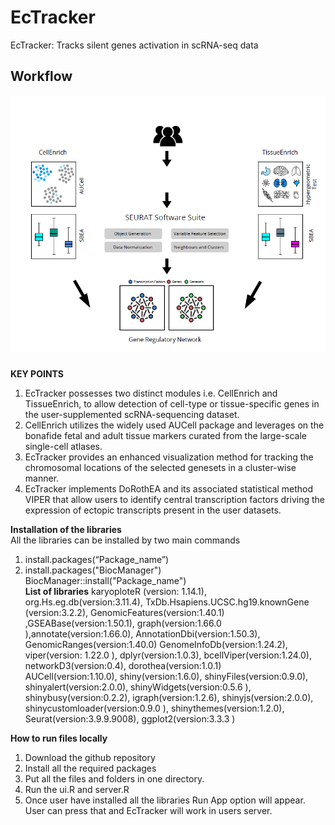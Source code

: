 # EcTracker
EcTracker: Tracks silent genes activation in scRNA-seq data
## Workflow
<img src="main/www/workflow.PNG"> <br/>
###
**KEY POINTS**<br/> 
1. EcTracker possesses two distinct modules i.e. CellEnrich and TissueEnrich, to allow detection of cell-type or tissue-specific genes in the user-supplemented scRNA-sequencing dataset.
2. CellEnrich utilizes the widely used AUCell package and leverages on the bonafide fetal and adult tissue markers curated from the large-scale single-cell atlases.
3. EcTracker provides an enhanced visualization method for tracking the chromosomal locations of the selected genesets in a cluster-wise manner. 
4. EcTracker implements DoRothEA and its associated statistical method VIPER that allow users to identify central transcription factors driving the expression of ectopic transcripts present in the user datasets.

**Installation of the libraries** <br/>
All the libraries can be installed by two main commands <br/>
1. install.packages(“Package_name”) <br/>
2. install.packages("BiocManager") <br/>
   BiocManager::install("Package_name")<br/>
**List of libraries**
karyoploteR (version: 1.14.1), org.Hs.eg.db(version:3.11.4), TxDb.Hsapiens.UCSC.hg19.knownGene (version:3.2.2), GenomicFeatures(version:1.40.1)                 
,GSEABase(version:1.50.1), graph(version:1.66.0 ),annotate(version:1.66.0), AnnotationDbi(version:1.50.3), GenomicRanges(version:1.40.0)                    GenomeInfoDb(version:1.24.2), viper(version: 1.22.0 ), dplyr(version:1.0.3), bcellViper(version:1.24.0), networkD3(version:0.4), dorothea(version:1.0.1)                         
AUCell(version:1.10.0),  shiny(version:1.6.0), shinyFiles(version:0.9.0), shinyalert(version:2.0.0), shinyWidgets(version:0.5.6 ),                                           shinybusy(version:0.2.2), igraph(version:1.2.6), shinyjs(version:2.0.0), shinycustomloader(version:0.9.0 ), shinythemes(version:1.2.0),                      Seurat(version:3.9.9.9008), ggplot2(version:3.3.3 )                                                     


**How to run files locally** <br/>
1. Download the github repository <br/>
2. Install all the required packages <br/>
3. Put all the files and folders in one directory.<br/>
4. Run the ui.R and server.R <br/>
5. Once user have installed all the libraries Run App option will appear. User can press that and EcTracker will work in users server.


